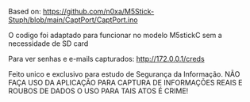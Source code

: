 Based on: https://github.com/n0xa/M5Stick-Stuph/blob/main/CaptPort/CaptPort.ino

O codigo foi adaptado para funcionar no modelo M5stickC sem a necessidade de SD card

Para ver senhas e e-mails capturados: http://172.0.0.1/creds


Feito unico e exclusivo para estudo de Segurança da Informação. 
NÃO FAÇA USO DA APLICAÇÃO PARA CAPTURA DE INFORMAÇÕES REAIS E ROUBOS DE DADOS
O USO PARA TAIS ATOS É CRIME!
